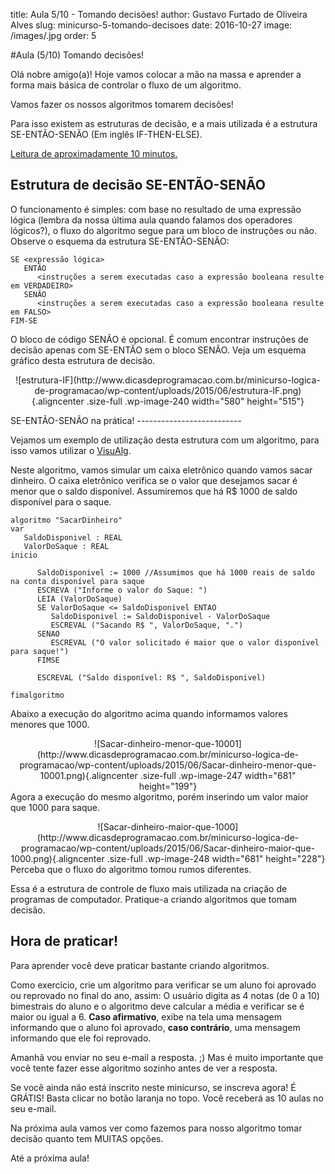 title: Aula 5/10 - Tomando decisões!
author: Gustavo Furtado de Oliveira Alves
slug: minicurso-5-tomando-decisoes
date: 2016-10-27
image: /images/.jpg
order: 5

#Aula (5/10) Tomando decisões!

Olá nobre amigo(a)! Hoje vamos colocar a mão na massa e aprender a forma
mais básica de controlar o fluxo de um algoritmo.

Vamos fazer os nossos algoritmos tomarem decisões!

Para isso existem as estruturas de decisão, e a mais utilizada é a
estrutura SE-ENTÃO-SENÃO (Em inglês IF-THEN-ELSE).

<u>Leitura de aproximadamente 10 minutos.</u>

Estrutura de decisão SE-ENTÃO-SENÃO
-----------------------------------

O funcionamento é simples: com base no resultado de uma expressão lógica
(lembra da nossa última aula quando falamos dos operadores lógicos?), o
fluxo do algoritmo segue para um bloco de instruções ou não. Observe o
esquema da estrutura SE-ENTÃO-SENÃO:

``` {.toolbar-overlay:false .lang:default .decode:true .highlight:0}
SE <expressão lógica>
   ENTÃO
      <instruções a serem executadas caso a expressão booleana resulte em VERDADEIRO>
   SENÃO
      <instruções a serem executadas caso a expressão booleana resulte em FALSO>
FIM-SE
```

O bloco de código SENÃO é opcional. É comum encontrar instruções de
decisão apenas com SE-ENTÃO sem o bloco SENÃO. Veja um esquema gráfico
desta estrutura de decisão.

<p>
<center>
![estrutura-IF](http://www.dicasdeprogramacao.com.br/minicurso-logica-de-programacao/wp-content/uploads/2015/06/estrutura-IF.png){.aligncenter
.size-full .wp-image-240 width="580" height="515"}

</center>
</p>
SE-ENTÃO-SENÃO na prática!
--------------------------

Vejamos um exemplo de utilização desta estrutura com um algoritmo, para
isso vamos utilizar o
[VisuAlg](http://www.dicasdeprogramacao.com.br/download-visualg/).

Neste algoritmo, vamos simular um caixa eletrônico quando vamos sacar
dinheiro. O caixa eletrônico verifica se o valor que desejamos sacar é
menor que o saldo disponível. Assumiremos que há R\$ 1000 de saldo
disponível para o saque.

``` {.toolbar-overlay:false .lang:default .decode:true .highlight:0}
algoritmo "SacarDinheiro"
var
   SaldoDisponivel : REAL
   ValorDoSaque : REAL
inicio

      SaldoDisponivel := 1000 //Assumimos que há 1000 reais de saldo na conta disponível para saque
      ESCREVA ("Informe o valor do Saque: ")
      LEIA (ValorDoSaque)
      SE ValorDoSaque <= SaldoDisponivel ENTAO
         SaldoDisponivel := SaldoDisponivel - ValorDoSaque
         ESCREVAL ("Sacando R$ ", ValorDoSaque, ".")
      SENAO
         ESCREVAL ("O valor solicitado é maior que o valor disponível para saque!")
      FIMSE

      ESCREVAL ("Saldo disponível: R$ ", SaldoDisponivel)

fimalgoritmo
```

Abaixo a execução do algoritmo acima quando informamos valores menores
que 1000.

<p>
<center>
![Sacar-dinheiro-menor-que-10001](http://www.dicasdeprogramacao.com.br/minicurso-logica-de-programacao/wp-content/uploads/2015/06/Sacar-dinheiro-menor-que-10001.png){.aligncenter
.size-full .wp-image-247 width="681" height="199"}

</center>
Agora a execução do mesmo algoritmo, porém inserindo um valor maior que
1000 para saque.

</p>
<p>
<center>
![Sacar-dinheiro-maior-que-1000](http://www.dicasdeprogramacao.com.br/minicurso-logica-de-programacao/wp-content/uploads/2015/06/Sacar-dinheiro-maior-que-1000.png){.aligncenter
.size-full .wp-image-248 width="681" height="228"}

</center>
Perceba que o fluxo do algoritmo tomou rumos diferentes.

</p>
Essa é a estrutura de controle de fluxo mais utilizada na criação de
programas de computador. Pratique-a criando algoritmos que tomam
decisão.

Hora de praticar!
-----------------

Para aprender você deve praticar bastante criando algoritmos.

Como exercício, crie um algoritmo para verificar se um aluno foi
aprovado ou reprovado no final do ano, assim: O usuário digita as 4
notas (de 0 a 10) bimestrais do aluno e o algoritmo deve calcular a
média e verificar se é maior ou igual a 6. **Caso afirmativo**, exibe na
tela uma mensagem informando que o aluno foi aprovado, **caso
contrário**, uma mensagem informando que ele foi reprovado.

Amanhã vou enviar no seu e-mail a resposta. ;) Mas é muito importante
que você tente fazer esse algoritmo sozinho antes de ver a resposta.

Se você ainda não está inscrito neste minicurso, se inscreva agora! É
GRÁTIS! Basta clicar no botão laranja no topo. Você receberá as 10 aulas
no seu e-mail.

Na próxima aula vamos ver como fazemos para nosso algoritmo tomar
decisão quanto tem MUITAS opções.

Até a próxima aula!
